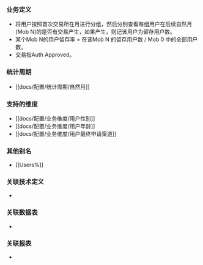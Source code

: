 ### 业务定义

* 将用户按照首次交易所在月进行分组，然后分别查看每组用户在后续自然月(Mob N)的是否有交易产生，如果产生，则记该用户为留存用户数。 
* 某个Mob N的用户留存率 = 在该Mob N 的留存用户数 / Mob 0 中的全部用户数。
* 交易指Auth Approved。
### 统计周期

* [[docs/配置/统计周期/自然月]]
### 支持的维度

* [[docs/配置/业务维度/用户性别]]
* [[docs/配置/业务维度/用户年龄]]
* [[docs/配置/业务维度/用户最终申请渠道]]
### 其他别名

* [[Users%]]
### 关联技术定义

* 
### 关联数据表

* 
### 关联报表
* 
